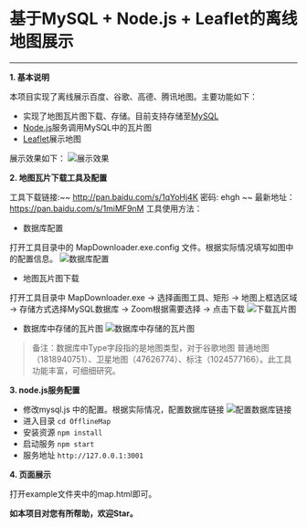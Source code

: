 # 基于MySQL + Node.js + Leaflet的离线地图展示

---

**1. 基本说明**

本项目实现了离线展示百度、谷歌、高德、腾讯地图。主要功能如下：

 - 实现了地图瓦片图下载、存储。目前支持存储至[MySQL][1]
 - [Node.js][2]服务调用MySQL中的瓦片图 
 - [Leaflet][3]展示地图

展示效果如下：
![展示效果][5]

**2. 地图瓦片下载工具及配置**

工具下载链接:~~ http://pan.baidu.com/s/1qYoHj4K 密码: ehgh ~~
最新地址：https://pan.baidu.com/s/1miMF9nM
工具使用方法：

 - 数据库配置
 
 打开工具目录中的 MapDownloader.exe.config 文件。根据实际情况填写如图中的配置信息。
 ![数据库配置][6]

 - 地图瓦片图下载
 
 打开工具目录中 MapDownloader.exe -> 选择画图工具、矩形 -> 地图上框选区域 -> 存储方式选择MySQL数据库 -> Zoom根据需要选择 -> 点击下载
![下载瓦片图][7]

 - 数据库中存储的瓦片图
 ![数据库中存储的瓦片图][8]
 
> 备注：数据库中Type字段指的是地图类型，对于谷歌地图 普通地图（1818940751）、卫星地图（47626774）、标注（1024577166）。此工具功能丰富，可细细研究。

**3. node.js服务配置**

 - 修改mysql.js 中的配置。根据实际情况，配置数据库链接
 ![配置数据库链接][9]
 - 进入目录 `cd OfflineMap`
 - 安装资源 `npm install`
 - 启动服务 `npm start`
 - 服务地址 `http://127.0.0.1:3001`

**4. 页面展示**

打开example文件夹中的map.html即可。

**如本项目对您有所帮助，欢迎Star。**


  [1]: https://www.mysql.com/
  [2]: https://nodejs.org/en/
  [3]: http://leafletjs.com/
  
  [5]: https://images2018.cnblogs.com/blog/1010568/201803/1010568-20180309204134685-1017810917.jpg
  [6]: https://images2018.cnblogs.com/blog/1010568/201803/1010568-20180309204153057-258755990.jpg
  [7]: https://images2018.cnblogs.com/blog/1010568/201803/1010568-20180309204751868-1305224209.jpg
  [8]: https://images2018.cnblogs.com/blog/1010568/201803/1010568-20180309204233316-1946879164.jpg
  [9]: https://images2018.cnblogs.com/blog/1010568/201803/1010568-20180309204244557-69518306.jpg
